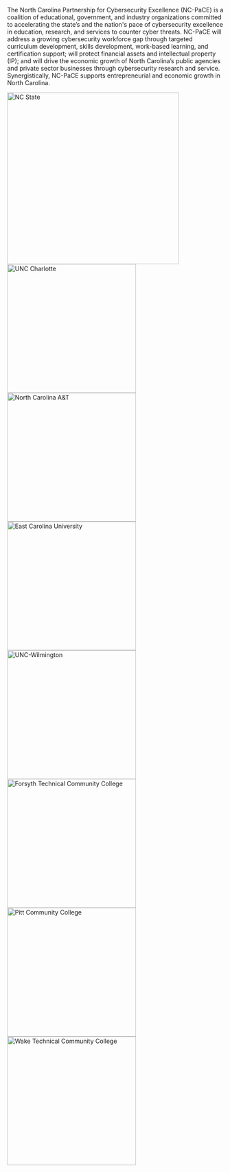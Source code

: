 The North Carolina Partnership for Cybersecurity Excellence (NC-PaCE) is a coalition of
educational, government, and industry organizations committed to accelerating the state’s and the nation's
pace of cybersecurity excellence in education, research, and services to counter cyber threats. NC-PaCE
will address a growing cybersecurity workforce gap through targeted curriculum development, skills development, work-based learning, and certification support; will protect financial assets and intellectual property (IP); and will drive the economic growth of North Carolina’s public agencies and private sector businesses through cybersecurity research and service. Synergistically, NC-PaCE supports entrepreneurial and economic growth in North Carolina.

<div class="logo-table"

<div class="logo-row">
<div class="logo">
<a href="https://ncsu.edu"><img src="{% link assets/ncstate.png %}" width=400 alt="NC State" /></a>
</div>
</div>

<div class="logo-row">
<div class="logo">
<a href="https://charlotte.edu"><img src="{% link assets/uncc.png %}" width=300 alt="UNC Charlotte" /></a>
</div>
<div class="logo">
<a href="https://ncat.edu"><img src="{% link assets/ncat.png %}" width=300 alt="North Carolina A&amp;T" /></a>
</div>
</div>

<div class="logo-row">
<div class="logo">
<a href="https://ecu.edu"><img src="{% link assets/ecu.png %}" width=300 alt="East Carolina University" /></a>
</div>
<div class="logo">
<a href="https://uncw.edu"><img src="{% link assets/uncw.png %}" width=300 alt="UNC-Wilmington" /></a>
</div>
</div>

<div class="logo-row">
<div class="logo">
<a href="https://forsythtech.edu/"><img src="{% link assets/forsythtech.png %}" width=300 alt="Forsyth Technical Community College" /></a>
</div>
<div class="logo">
<a href="https://pittcc.edu"><img src="{% link assets/pittcc.png %}" width=300 alt="Pitt Community College" /></a>
</div>
</div>

<div class="logo-row">
<div class="logo">
<a href="https://waketech.edu"><img src="{% link assets/waketech.png %}" width=300 alt="Wake Technical Community College" /></a>
</div>
</div>

</div>
